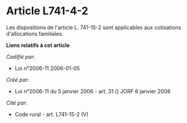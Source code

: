 # Article L741-4-2

Les dispositions de l'article L. 741-15-2 sont applicables aux cotisations d'allocations familiales.

**Liens relatifs à cet article**

_Codifié par_:

  - Loi n°2006-11 2006-01-05

_Créé par_:

  - Loi n°2006-11 du 5 janvier 2006 - art. 31 () JORF 6 janvier 2006

_Cité par_:

  - Code rural - art. L741-15-2 (V)
